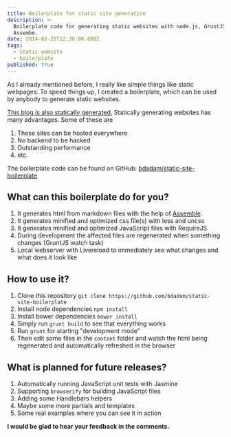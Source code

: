 ```yaml
---
title: Boilerplate for static site generation
description: >-
  Boilerplate code for generating static websites with node.js, GruntJS and
  Assembe.
date: 2014-03-25T22:30:00.000Z
tags:
  - static website
  - boilerplate
published: true
---
```


As I already mentioned before, I really like simple things like static webpages. To speed things up, I created a boilerplate, which can be used by anybody to generate static websites.

<!-- readmore -->

[This blog is also statically generated.](/blog/why-i-chose-a-statically-generated-website.html)
Statically generating websites has many advantages. Some of these are
1. These sites can be hosted everywhere
1. No backend to be hacked
1. Outstanding performance
1. etc.

The boilerplate code can be found on GitHub: [bdadam/static-site-boilerplate](https://github.com/bdadam/static-site-boilerplate)

## What can this boilerplate do for you?
1. It generates html from markdown files with the help of [Assemble](http://assemble.io/).
1. It generates minified and optimized css file(s) with less and uncss
1. It generates minified and optimized JavaScript files with RequireJS
1. During development the affected files are regenerated when something changes (GruntJS watch task)
1. Local webserver with Livereload to immediately see what changes and what does it look like

## How to use it?
1. Clone this repository `git clone https://github.com/bdadam/static-site-boilerplate`
1. Install node dependencies `npm install`
1. Install bower dependencies `bower install`
1. Simply run `grunt build` to see that everything works
1. Run `grunt` for starting "development mode"
1. Then edit some files in the `content` folder and watch the html being regenerated and automatically refreshed in the browser

## What is planned for future releases?
1. Automatically running JavaScript unit tests with Jasmine
1. Supporting `browserify` for building JavaScript files
1. Adding some Handlebars helpers
1. Maybe some more partials and templates
1. Some real examples where you can see it in action


**I would be glad to hear your feedback in the comments.**
